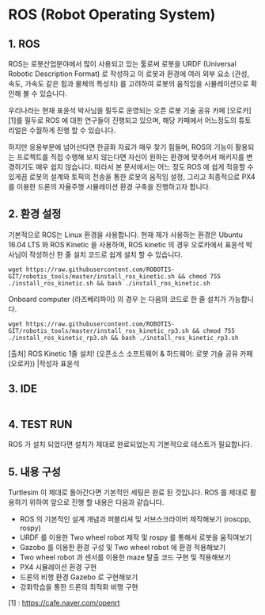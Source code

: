# ROS (Robot Operating System)

## 1. ROS 
ROS는 로봇산업분야에서 많이 사용되고 있는 툴로써 로봇을 URDF (Universal Robotic Description Format) 로 작성하고 이 로봇과 환경에 여러 외부 요소 (관성, 속도, 가속도 같은 힘과 물체의 특성치) 를 고려하여 로봇의 움직임을 시뮬레이션으로 확인해 볼 수 있습니다.

우리나라는 현재 표윤석 박사님을 필두로 운영되는 오픈 로봇 기술 공유 카페 [오로카] [1]를 필두로 ROS 에 대한 연구들이 진행되고 있으며, 해당 카페에서 어느정도의 튜토리얼은 수월하게 진행 할 수 있습니다. 

하지만 응용부분에 넘어선다면 한글화 자료가 매우 찾기 힘들며, ROS의 기능이 활용되는 프로젝트를 직접 수행해 보지 않는다면 자신이 원하는 환경에 맞추어서 패키지를 변경하기도 매우 쉽지 않습니다. 
따라서 본 문서에서는 어느 정도 ROS 에 쉽게 적응할 수 있게끔 로봇의 설계와 토픽의 전송을 통한 로봇의 움직임 설정,
그리고 최종적으로 PX4 를 이용한 드론의 자율주행 시뮬레이션 환경 구축을 진행하고자 합니다.

## 2. 환경 설정
기본적으로 ROS는 Linux 환경을 사용합니다. 현재 제가 사용하는 환경은 Ubuntu 16.04 LTS 와 ROS Kinetic 을 사용하며, ROS kinetic 의 경우 오로카에서 표윤석 박사님이 작성하신 한 줄 설치 코드로 쉽게 설치 할 수 있습니다.

```
wget https://raw.githubusercontent.com/ROBOTIS-GIT/robotis_tools/master/install_ros_kinetic.sh && chmod 755 ./install_ros_kinetic.sh && bash ./install_ros_kinetic.sh
```

Onboard computer (라즈베리파이) 의 경우 는 다음의 코드로 한 줄 설치가 가능합니다.

```
wget https://raw.githubusercontent.com/ROBOTIS-GIT/robotis_tools/master/install_ros_kinetic_rp3.sh && chmod 755 ./install_ros_kinetic_rp3.sh && bash ./install_ros_kinetic_rp3.sh
```

[출처] ROS Kinetic 1줄 설치! (오픈소스 소프트웨어 & 하드웨어: 로봇 기술 공유 카페 (오로카)) |작성자 표윤석


## 3. IDE

```

```


## 4. TEST RUN
ROS 가 설치 되었다면 설치가 제대로 완료되었는지 기본적으로 테스트가 필요합니다.




## 5. 내용 구성
Turtlesim 이 제대로 돌아간다면 기본적인 세팅은 완료 된 것입니다. 
ROS 를 제대로 활용하기 위하여 앞으로 진행 할 내용은 다음과 같습니다.

* ROS 의 기본적인 설계 개념과 퍼블리셔 및 서브스크라이버 제작해보기 (roscpp, rospy)
* URDF 를 이용한 Two wheel robot 제작 및 rospy 를 통해서 로봇을 움직여보기
* Gazobo 를 이용한 환경 구성 및 Two wheel robot 에 환경 적용해보기
* Two wheel robot 과 센서를 이용한 maze 탈출 코드 구현 및 적용해보기
* PX4 시뮬레이션 환경 구현
* 드론의 비행 환경 Gazebo 로 구현해보기
* 강화학습을 통한 드론의 최적화 비행 구현  



[1] : https://cafe.naver.com/openrt 
 